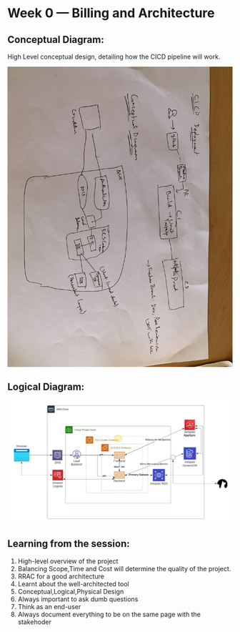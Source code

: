# Week 0 — Billing and Architecture

## Conceptual Diagram:
High Level conceptual design, detailing how the CICD pipeline will work.

<img src="https://github.com/jugalkishorebhatt/aws-bootcamp-cruddur-2023/blob/main/images/IMG-6921.jpg">

## Logical Diagram:
<img src="https://github.com/jugalkishorebhatt/aws-bootcamp-cruddur-2023/blob/main/images/Crudder-Logical-Diagram.jpeg">

## Learning from the session:
1. High-level overview of the project
2. Balancing Scope,Time and Cost will determine the quality of the project.
3. RRAC for a good architecture
4. Learnt about the well-architected tool
5. Conceptual,Logical,Physical Design
6. Always important to ask dumb questions
7. Think as an end-user 
8. Always document everything to be on the same page with the stakehoder
